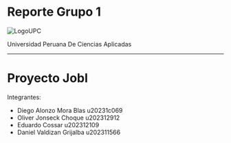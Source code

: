 # Reporte Grupo 1

![LogoUPC](https://github.com/user-attachments/assets/5ee060a6-be50-4fb0-86fb-67fb83374e0e)

Universidad Peruana De Ciencias Aplicadas

<hr>

# Proyecto Jobl

Integrantes:

- Diego Alonzo Mora Blas u20231c069
- Oliver Jonseck Choque u202312912
- Eduardo Cossar u202312109
- Daniel Valdizan Grijalba u202311566
